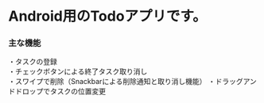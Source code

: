 # Android用のTodoアプリです。

### 主な機能
・タスクの登録  
・チェックボタンによる終了タスク取り消し  
・スワイプで削除（Snackbarによる削除通知と取り消し機能）
・ドラッグアンドドロップでタスクの位置変更  

